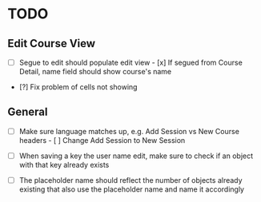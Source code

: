 #  TODO

## Edit Course View

- [ ] Segue to edit should populate edit view
      - [x] If segued from Course Detail, name field should show course's name
- [?] Fix problem of cells not showing

## General

- [ ] Make sure language matches up, e.g. Add Session vs New Course headers
      - [ ] Change Add Session to New Session
      
 - [ ] When saving a key the user name edit, make sure to check if an object with that key already exists
 
 - [ ] The placeholder name should reflect the number of objects already existing that also use the placeholder name and name it accordingly
